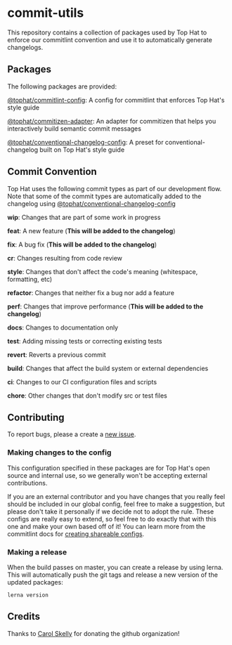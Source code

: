 # commit-utils

This repository contains a collection of packages used by Top Hat to enforce our commitlint convention and use it to automatically generate changelogs. 

## Packages

The following packages are provided: 

[@tophat/commitlint-config](https://github.com/tophat/commit-utils/tree/master/packages/commitlint-config): A config for commitlint that enforces Top Hat's style guide

[@tophat/commitizen-adapter](https://github.com/tophat/commit-utils/tree/master/packages/commitizen-adapter): An adapter for commitizen that helps you interactively build semantic commit messages

[@tophat/conventional-changelog-config](https://github.com/tophat/commit-utils/tree/master/packages/conventional-changelog-config): A preset for conventional-changelog built on Top Hat's style guide


## Commit Convention 

Top Hat uses the following commit types as part of our development flow. Note that some of the commit types are automatically added to the changelog using [@tophat/conventional-changelog-config](https://github.com/tophat/commit-utils/tree/master/packages/conventional-changelog-config)

**wip**: Changes that are part of some work in progress

**feat**: A new feature (**This will be added to the changelog**)

**fix**: A bug fix (**This will be added to the changelog**)

**cr**: Changes resulting from code review

**style**: Changes that don't affect the code's meaning (whitespace, formatting, etc)

**refactor**: Changes that neither fix a bug nor add a feature

**perf**: Changes that improve performance (**This will be added to the changelog**)

**docs**: Changes to documentation only

**test**: Adding missing tests or correcting existing tests

**revert**: Reverts a previous commit

**build**: Changes that affect the build system or external dependencies

**ci**: Changes to our CI configuration files and scripts

**chore**: Other changes that don't modify src or test files


## Contributing
To report bugs, please a create a [new issue](https://github.com/tophat/commit-utils/issues).

### Making changes to the config
This configuration specified in these packages are for Top Hat's open source and internal use, so we generally won't be accepting external contributions.

If you are an external contributor and you have changes that you really feel should be included in our global config, feel free to make a suggestion, but please don't take it personally if we decide not to adopt the rule.
These configs are really easy to extend, so feel free to do exactly that with this one and make your own based off of it!
You can learn more from the commitlint docs for [creating shareable configs](https://eslint.org/docs/developer-guide/shareable-configs).


### Making a release

When the build passes on master, you can create a release by using lerna. This will automatically push the git tags and release a new version of the updated packages:

```
lerna version
```


## Credits

Thanks to [Carol Skelly](https://github.com/iatek) for donating the github organization!
